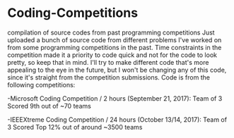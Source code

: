 # Coding-Competitions
compilation of source codes from past programming competitions
Just uploaded a bunch of source code from different problems I've worked on from some programming competitions in the past. Time constraints in the competition made it a priority to code quick and not for the code to look pretty, so keep that in mind. I'll try to make different code that's more appealing to the eye in the future, but I won't be changing any of this code, since it's straight from the competition submissions.
Code is from the following competitions:

-Microsoft Coding Competition / 2 hours (September 21, 2017): Team of 3
 Scored 9th out of ~70 teams
 
 -IEEEXtreme Coding Competition / 24 hours (October 13/14, 2017): Team of 3
 Scored Top 12% out of around ~3500 teams
